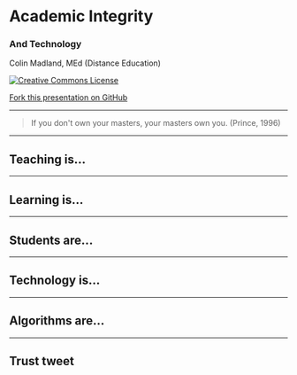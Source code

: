 # Academic Integrity
### And Technology

Colin Madland, MEd (Distance Education)

<a rel="license" href="http://creativecommons.org/licenses/by-sa/4.0/"><img alt="Creative Commons License" style="border-width:0" src="https://i.creativecommons.org/l/by-sa/4.0/88x31.png" /></a>

[Fork this presentation on GitHub](https://github.com/cmadland/gitpitch)

---
>If you don't own your masters, your masters own you. (Prince, 1996)
---
## Teaching is...
---
## Learning is...
---
## Students are...
---
## Technology is...
---
## Algorithms are...
---
Trust tweet
---

